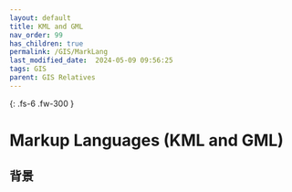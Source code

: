 ```yaml
---
layout: default
title: KML and GML
nav_order: 99
has_children: true
permalink: /GIS/MarkLang
last_modified_date:  2024-05-09 09:56:25
tags: GIS
parent: GIS Relatives
---
```


{: .fs-6 .fw-300 }

# Markup Languages (KML and GML)

## 背景

